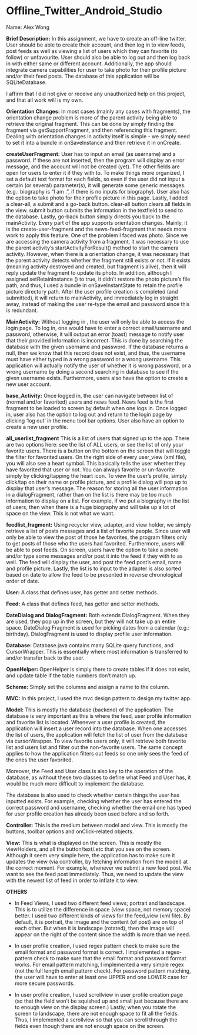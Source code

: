 # Offline_Twitter_Android_Studio
Name: Alex Wong

**Brief Description:**
In this assignment, we have to create an off-line twitter. User should be able to create their account, and then log in to view feeds, post feeds as well as viewing a list of users which they can favorite (to follow) or unfavourite. User should also be able to log out and then log back in with either same or different account. Additionally, the app should integrate camera capabilities for user to take photo for their profile picture and/or their feed posts. The database of this application will be SQLiteDatabase.

I affirm that I did not give or receive any unauthorized help on this project, and that all work will is my own.

**Orientation Changes:**
In most cases (mainly any cases with fragments), the orientation change problem is more of the parent activity being able to retrieve the original fragment. This can be done by simply finding the fragment via getSupportFragment, and then referencing this fragment. Dealing with orientation changes in activity itself is simple - we simply need to set it into a bundle in onSaveInstance and then retrieve it in onCreate.

**createUserFragment:**
User has to input an email (as username) and a password. If these are not inserted, then the program will display an error message, and the account will not be created (yet). The other fields are open for users to enter it if they with to. To make things more organized, I set a default text format for each fields, so even if the user did not input a certain (or several) parameter(s), it will generate some generic messages. (e.g.: biography is “I am <name>.”, if there is no  inputs for biography). User also has the option to take photo for their profile picture in this page. Lastly, I added a clear-all, a submit and a go-back button. clear-all button clears all fields in the view. submit button submits the information in the textfield to send to the database. Lastly, go-back button simply directs you back to the mainActivity.
Every part of the app supports orientation changes. Mainly, it is the create-user-fragment and the news-feed-fragment that needs more work to apply this feature. One of the problem I faced was photo. Since we are accessing the camera activity from a fragment, it was necessary to use the parent activity’s startActivityForResult() method to start the camera activity. However, when there is a orientation change, it was necessary that the parent activity detects whether the fragment still exists or not. If it exists (meaning activity destroyed and created, but fragment is alive), then it will reply update the fragment to update its photo. In addition, although I assigned setRetainInstance
() to true, it didn’t restore the photo picture’s file path, and thus, I used a bundle in onSaveInstantState to retain the profile picture directory path.
After the user profile creation is completed (and submitted), it will return to mainActivity, and immediately log in straight away, instead of making the user re-type the email and password since this is redundant.

**MainActivity:**
Without logging in , the user will only be able to access the login page. To log in, one would have to enter a correct email/username and password, otherwise, it will output an error (toast) message to notify user that their provided information is incorrect. This is done by searching the database with the given username and password. If the database returns a null, then we know that this record does not exist, and thus, the username must have either typed in a wrong password or a wrong username. This application will actually notify the user of whether it is wrong password, or a wrong username by doing a second searching in database to see if the given username exists. Furthermore, users also have the option to create a new user account.

**base_Activity:**
Once logged in, the user can navigate between list of (normal and/or favorited) users and news feed. News feed is the first fragment to be loaded to screen by default when one logs in.
Once logged in, user also has the option to log out and return to the login page by clicking ‘log out’ in the menu tool bar options.
User also have an option to create a new user profile. 

**all_userlist_fragment**
This is a list of users that signed up to the app. There are two options here: see the list of ALL users, or see the list of only your favorite users. There is a button on the bottom on the screen that will toggle the filter for favorited users. On the right side of every user_view (xml file), you will also see a heart symbol. This basically tells the user whether they have favorited that user or not. You can always favorite or un-favorite simply by clicking/tapping the heart icon. To view the user’s profile, simply click/tap on their name or profile picture, and a profile dialog will pop up to display that user’s message. The reason for storing all the user information in a dialogFragment, rather than on the list is there may be too much information to display on a list. For example, if we put a biography in the list of users, then when there is a huge biography and will take up a lot of space on the view. This is not what we want.

**feedlist_fragment:**
Using recycler view, adapter, and view holder, we simply retrieve a list of posts messages and a list of favorite people. Since user will only be able to view the post of those he favorites, the program filters only to get posts of those who the users had favorited. Furthermore, users will be able to post feeds. On screen, users have the option to take  a photo and/or type some messages and/or post it into the feed if they with to as well. The feed will display the user, and post the feed post’s email, name and profile picture. Lastly, the list is to input to the adapter is also sorted based on date to allow the feed to be presented in reverse chronological order of date. 

**User:**
A class that defines user, has getter and setter methods.

**Feed:**
A class that defines feed, has getter and setter methods.

**DateDialog and DialogFragment:**
Both extends DialogFragment. When they are used, they pop up in the screen, but they will not take up an entire space.
DateDialog Fragment is used for picking dates from a  calendar (e.g.: birthday). DialogFragment is used to display profile user information. 

**Database:**
Database.java contains many SQLite query functions, and CursorWrapper. This is essentially where most information is transferred to and/or transfer back to the user. 

**OpenHelper:**
OpenHelper is simply there to create tables if it does not exist, and update table if the table numbers don’t match up.

**Scheme:**
Simply set the columns and assign a name to the column. 

**MVC:**
In this project, I used the mvc design pattern to design my twitter app.

**Model:**
This is mostly the database (backend) of the application. The database is very important as this is where the feed, user profile information and favorite list is located. Whenever a user profile is created, the application will insert a user record into the database. When one accesses the list of users, the application will fetch the list of user from the database via cursorWrapper. To view favorite users only, it will retrieve both favorite list and users list and filter out the non-favorite users. The same concept applies to how the application filters out feeds so one only sees the feed of the ones the user favorited. 

Moreover, the Feed and User class is also key to the operation of the database, as without these two classes to define what Feed and User has, it would be much more difficult to implement the database.

The database is also used to check whether certain things the user has inputted exists. For example, checking whether the user has entered the correct password and username, checking whether the email one has typed for user profile creation has already been used before and so forth. 

**Controller:**
This is the medium between model and view. This is mostly the buttons, toolbar options and onClick-related objects.

**View:**
This is what is displayed on the screen. This is mostly the viewHolders, and all the button/text/.etc that you see on the screen. Although it seem very simple here, the application has to make sure it updates the view (via controller, by fetching information from the model) at the correct moment. For example, whenever we submit a new feed post. We want to see the feed post immediately. Thus, we need to update the view with the newest list of feed in order to inflate it to view. 

**OTHERS**
 - In Feed Views, I used two different feed views; portrait and landscape. This is to utilize the difference in space (view space, not memory space) better.
I  used two different kinds of views for the feed_view (xml file). By default, it is portrait, the image and the content (of post) are on top of each other. But when it is landscape (rotated), then the image will appear on the right of the content since the width is more than we need. 

 - In user profile creation, I used regex pattern check to make sure the email format and password format is correct.
I implemented a regex-pattern check to make sure that the email format and password format works. For email pattern matching, I implemented a very simple regex (not the full length email pattern check). For password pattern matching, the user will have to enter at least one UPPER and one LOWER case for more secure passwords.

 - In user profile creation, I used scrollview in user profile creation page (so that the field won’t be squished up and small just because there are to enough view on the display screen.)
Lastly, when you rotate the screen to landscape, there are not enough space to fit all the fields. Thus, I implemented a scrollview so that you can scroll through the fields even though there are not enough space on the screen.



